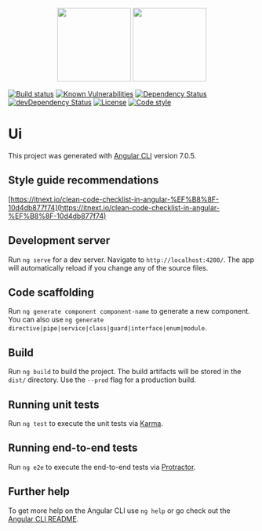 <p align="center">
  <img height="150" src="https://avatars0.githubusercontent.com/u/36457275?s=400&u=16d355f384ed7f8e0655b7ed1d70ff2e411690d8&v=4e">
  <img height="150" src="https://user-images.githubusercontent.com/2955468/44874383-0168f780-ac69-11e8-8e51-774678cbd966.png">
</p>

[![Build status][build-badge]][build-badge-url]
[![Known Vulnerabilities][vulnerability-badge]][vulnerability-badge-url]
[![Dependency Status][dependency-badge]][dependency-badge-url]
[![devDependency Status][dev-dependency-badge]][dev-dependency-badge-url]
[![License][license-badge]][license-badge-url]
[![Code style][formatter-badge]][formatter-badge-url]

# Ui

This project was generated with [Angular CLI](https://github.com/angular/angular-cli) version 7.0.5.

## Style guide recommendations

[https://itnext.io/clean-code-checklist-in-angular-%EF%B8%8F-10d4db877f74](https://itnext.io/clean-code-checklist-in-angular-%EF%B8%8F-10d4db877f74)

## Development server

Run `ng serve` for a dev server. Navigate to `http://localhost:4200/`. The app will automatically reload if you change any of the source files.

## Code scaffolding

Run `ng generate component component-name` to generate a new component. You can also use `ng generate directive|pipe|service|class|guard|interface|enum|module`.

## Build

Run `ng build` to build the project. The build artifacts will be stored in the `dist/` directory. Use the `--prod` flag for a production build.

## Running unit tests

Run `ng test` to execute the unit tests via [Karma](https://karma-runner.github.io).

## Running end-to-end tests

Run `ng e2e` to execute the end-to-end tests via [Protractor](http://www.protractortest.org/).

## Further help

To get more help on the Angular CLI use `ng help` or go check out the [Angular CLI README](https://github.com/angular/angular-cli/blob/master/README.md).

[build-badge]: https://circleci.com/gh/santaswap/ui.svg?style=shield&circle-token=29c46c698a84144d4ea9d21552f1927c87afd68e
[build-badge-url]: https://circleci.com/gh/santaswap/ui
[dependency-badge]: https://david-dm.org/santaswap/ui.svg
[dependency-badge-url]: https://david-dm.org/santaswap/ui
[dev-dependency-badge]: https://david-dm.org/santaswap/ui/dev-status.svg
[dev-dependency-badge-url]: https://david-dm.org/santaswap/ui?type=dev
[formatter-badge]: https://img.shields.io/badge/code_style-prettier-ff69b4.svg?style=flat-square
[formatter-badge-url]: #badge
[license-badge]: https://img.shields.io/npm/l/@santaswap/ui.svg
[license-badge-url]: https://www.npmjs.com/package/@santaswap/ui
[vulnerability-badge]: https://snyk.io/test/github/santaswap/ui/badge.svg?targetFile=package.json
[vulnerability-badge-url]: https://snyk.io/test/github/santaswap/ui?targetFile=package.json

